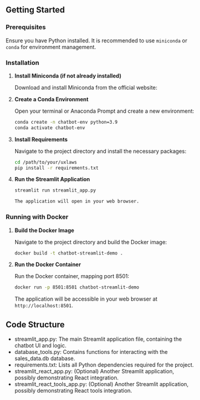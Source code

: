 ## Getting Started

### Prerequisites

Ensure you have Python installed. It is recommended to use `miniconda` or `conda` for environment management.

### Installation

1.  **Install Miniconda (if not already installed)**

    Download and install Miniconda from the official website: <mcurl name="Miniconda Installer" url="https://docs.conda.io/en/latest/miniconda.html"></mcurl>

2.  **Create a Conda Environment**

    Open your terminal or Anaconda Prompt and create a new environment:

    ```bash
    conda create -n chatbot-env python=3.9
    conda activate chatbot-env
    ```

3.  **Install Requirements**

    Navigate to the project directory and install the necessary packages:

    ```bash
    cd /path/to/your/uxlaws
    pip install -r requirements.txt
    ```

4.  **Run the Streamlit Application**

    ```bash
    streamlit run streamlit_app.py

    The application will open in your web browser.

### Running with Docker

1.  **Build the Docker Image**

    Navigate to the project directory and build the Docker image:

    ```bash
    docker build -t chatbot-streamlit-demo .
    ```

2.  **Run the Docker Container**

    Run the Docker container, mapping port 8501:

    ```bash
    docker run -p 8501:8501 chatbot-streamlit-demo
    ```

    The application will be accessible in your web browser at `http://localhost:8501`.

## Code Structure

- streamlit_app.py: The main Streamlit application file, containing the chatbot UI and logic.
- database_tools.py: Contains functions for interacting with the sales_data.db database.
- requirements.txt: Lists all Python dependencies required for the project.
- streamlit_react_app.py: (Optional) Another Streamlit application, possibly demonstrating React integration.
- streamlit_react_tools_app.py: (Optional) Another Streamlit application, possibly demonstrating React tools integration.

